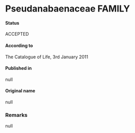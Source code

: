 # Pseudanabaenaceae FAMILY

#### Status
ACCEPTED

#### According to
The Catalogue of Life, 3rd January 2011

#### Published in
null

#### Original name
null

### Remarks
null